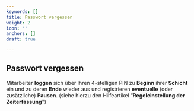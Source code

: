 ```yaml
---
keywords: []
title: Passwort vergessen
weight: 2
icon: ''
anchors: []
draft: true

---
```

## Passwort vergessen

Mitarbeiter **loggen** sich über Ihren 4-stelligen PIN zu **Beginn** ihrer **Schicht** ein und zu deren **Ende** wieder aus und registrieren **eventuelle** (oder zusätzliche) **Pausen**. (siehe hierzu den Hilfeartikel “**Regeleinstellung der Zeiterfassung**")